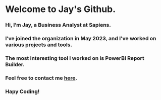 # Welcome to Jay's Github.
### Hi, I’m Jay, a Business Analyst at Sapiens.
### I’ve joined the organization in May 2023, and I've worked on various projects and tools. 
### The most interesting tool I worked on is PowerBI Report Builder.
### Feel free to contact me [here](mailto:jay.sharma@sapiens.com). 
### Hapy Coding!

